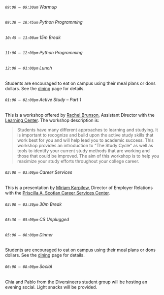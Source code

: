 ###### `09:00 – 09:30am` Warmup

###### `09:30 – 10:45am` Python Programming

###### `10:45 – 11:00am` *15m Break*

###### `11:00 – 12:00pm` Python Programming

###### `12:00 – 01:00pm` *Lunch*

Students are encouraged to eat on campus using their meal plans or dons dollars. See the [dining](dining.html) page for details.

###### `01:00 – 02:00pm` Active Study &ndash; Part 1

This is a workshop offered by [Rachel Brunson](https://myusf.usfca.edu/lwsc/staff), Assistant Director with the [Learning Center](https://myusf.usfca.edu/learning-center). The workshop description is:

> Students have many different approaches to learning and studying. It is important to recognize and build upon the active study skills that work best for you and will help lead you to academic success. This workshop provides an introduction to "The Study Cycle" as well as tools to identify your current study methods that are working and those that could be improved. The aim of this workshop is to help you maximize your study efforts throughout your college career.

###### `02:00 – 03:00pm` Career Services

This is a presentation by [Miriam Karpilow](https://myusf.usfca.edu/career-services/meet-staff), Director of Employer Relations with the [Priscilla A. Scotlan Career Services Center](https://myusf.usfca.edu/career-services).

###### `03:00 – 03:30pm` *30m Break*

###### `03:30 – 05:00pm` CS Unplugged

###### `05:00 – 06:00pm` *Dinner*

Students are encouraged to eat on campus using their meal plans or dons dollars. See the [dining](dining.html) page for details.

###### `06:00 – 08:00pm` *Social*

Chia and Pablo from the Diversineers student group will be hosting an evening social. Light snacks will be provided.
